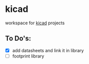 kicad
=====
workspace for [kicad](http://www.kicad-pcb.org/) projects

To Do's:
--------------
- [x] add datasheets and link it in library
- [ ] footprint library
